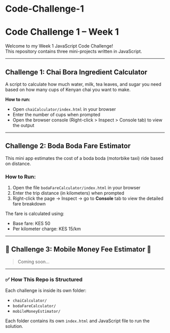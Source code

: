 # Code-Challenge-1

# Code Challenge 1 – Week 1

Welcome to my Week 1 JavaScript Code Challenge!  
This repository contains three mini-projects written in JavaScript.

---

## Challenge 1: Chai Bora Ingredient Calculator 

A script to calculate how much water, milk, tea leaves, and sugar you need based on how many cups of Kenyan chai you want to make.

**How to run:**
- Open `chaiCalculator/index.html` in your browser
- Enter the number of cups when prompted
- Open the browser console (Right-click > Inspect > Console tab) to view the output

---

## Challenge 2: Boda Boda Fare Estimator 

This mini app estimates the cost of a boda boda (motorbike taxi) ride based on distance.

### How to Run:
1. Open the file `bodaFareCalculator/index.html` in your browser
2. Enter the trip distance (in kilometers) when prompted
3. Right-click the page → Inspect → go to **Console** tab to view the detailed fare breakdown

The fare is calculated using:
- Base fare: KES 50
- Per kilometer charge: KES 15/km

---

## 🔹 Challenge 3: Mobile Money Fee Estimator 📱

> Coming soon...

---

### ✅ How This Repo is Structured

Each challenge is inside its own folder:
- `chaiCalculator/`
- `bodaFareCalculator/`
- `mobileMoneyEstimator/`

Each folder contains its own `index.html` and JavaScript file to run the solution.
